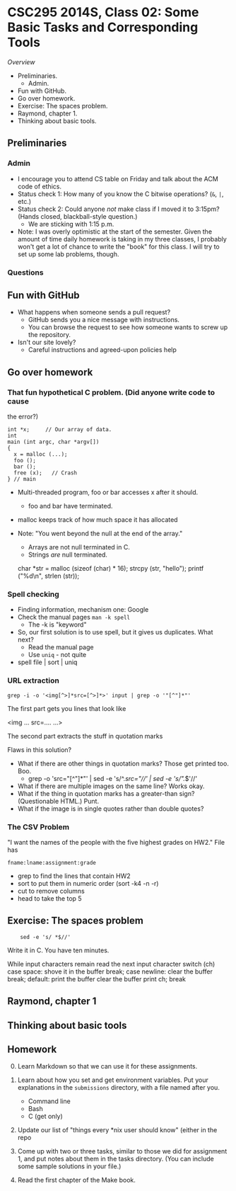 CSC295 2014S, Class 02: Some Basic Tasks and Corresponding Tools
================================================================

_Overview_

* Preliminaries.
    * Admin.
* Fun with GitHub.
* Go over homework.
* Exercise: The spaces problem.
* Raymond, chapter 1.
* Thinking about basic tools.

Preliminaries
-------------

### Admin

* I encourage you to attend CS table on Friday and talk about the ACM
  code of ethics.
* Status check 1: How many of you know the C bitwise operations?
  (`&`, `|`, etc.)
* Status check 2: Could anyone *not* make class if I moved it to 3:15pm?
  (Hands closed, blackball-style question.)
    * We are sticking with 1:15 p.m.
* Note: I was overly optimistic at the start of the semester.  Given the
  amount of time daily homework is taking in my three classes, I probably
  won't get a lot of chance to write the "book" for this class.  I will
  try to set up some lab problems, though.

### Questions

Fun with GitHub
---------------

* What happens when someone sends a pull request?
    * GitHub sends you a nice message with instructions.
    * You can browse the request to see how someone wants to screw up the
      repository.
* Isn't our site lovely?
    * Careful instructions and agreed-upon policies help

Go over homework
----------------

### That fun hypothetical C problem.  (Did anyone write code to cause 
the error?)

    int *x;     // Our array of data.
    int 
    main (int argc, char *argv[])
    {
      x = malloc (...);      
      foo ();
      bar ();
      free (x);   // Crash
    } // main

* Multi-threaded program, foo or bar accesses x after it should.
    * foo and bar have terminated.
* malloc keeps track of how much space it has allocated
* Note: "You went beyond the null at the end of the array."
    * Arrays are not null terminated in C.
    * Strings *are* null terminated.

    char *str = malloc (sizeof (char) * 16);
    strcpy (str, "hello");
    printf ("%d\n", strlen (str));

### Spell checking

* Finding information, mechanism one: Google
* Check the manual pages `man -k spell` 
    * The -k is "keyword"
* So, our first solution is to use spell, but it gives us duplicates.
  What next?
    * Read the manual page
    * Use `uniq` - not quite
* spell file | sort | uniq

### URL extraction

    grep -i -o '<img[^>]*src=[^>]*>' input | grep -o '"[^"]*"'

The first part gets you lines that look like
 
   <img ... src=.... ...>

The second part extracts the stuff in quotation marks

Flaws in this solution?

* What if there are other things in quotation marks?  Those get printed too.  Boo.
    * grep -o 'src="[^"]*"' | sed -e 's/^.*src="//' | sed -e 's/".*$'//'
* What if there are multiple images on the same line?  Works okay.
* What if the thing in quotation marks has a greater-than sign?  (Questionable HTML.)  Punt.
* What if the image is in single quotes rather than double quotes?

### The CSV Problem

"I want the names of the people with the five highest grades on HW2."
File has 

    fname:lname:assignment:grade

* grep to find the lines that contain HW2
* sort to put them in numeric order (sort -k4 -n -r)
* cut to remove columns
* head to take the top 5

Exercise: The spaces problem
----------------------------

        sed -e 's/ *$//'

Write it in C.   You have ten minutes.

   While input characters remain
     read the next input character
     switch (ch)
       case space:
         shove it in the buffer
         break;
       case newline:
         clear the buffer
         break;
       default:
         print the buffer
         clear the buffer
         print ch;
         break


Raymond, chapter 1
------------------

Thinking about basic tools
--------------------------

Homework
--------

0. Learn Markdown so that we can use it for these assignments.

1. Learn about how you set and get environment variables.  Put your
explanations in the `submissions` directory, with a file named after
you.

    * Command line
    * Bash
    * C (get only)

2. Update our list of "things every *nix user should know" (either
in the repo

3. Come up with two or three tasks, similar to those we did for assignment
1, and put notes about them in the tasks directory.  (You can include
some sample solutions in your file.)

4. Read the first chapter of the Make book.
